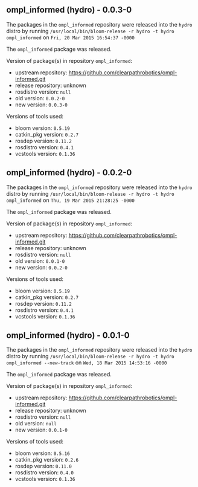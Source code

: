 ## ompl_informed (hydro) - 0.0.3-0

The packages in the `ompl_informed` repository were released into the `hydro` distro by running `/usr/local/bin/bloom-release -r hydro -t hydro ompl_informed` on `Fri, 20 Mar 2015 16:54:37 -0000`

The `ompl_informed` package was released.

Version of package(s) in repository `ompl_informed`:
- upstream repository: https://github.com/clearpathrobotics/ompl-informed.git
- release repository: unknown
- rosdistro version: `null`
- old version: `0.0.2-0`
- new version: `0.0.3-0`

Versions of tools used:
- bloom version: `0.5.19`
- catkin_pkg version: `0.2.7`
- rosdep version: `0.11.2`
- rosdistro version: `0.4.1`
- vcstools version: `0.1.36`


## ompl_informed (hydro) - 0.0.2-0

The packages in the `ompl_informed` repository were released into the `hydro` distro by running `/usr/local/bin/bloom-release -r hydro -t hydro ompl_informed` on `Thu, 19 Mar 2015 21:28:25 -0000`

The `ompl_informed` package was released.

Version of package(s) in repository `ompl_informed`:
- upstream repository: https://github.com/clearpathrobotics/ompl-informed.git
- release repository: unknown
- rosdistro version: `null`
- old version: `0.0.1-0`
- new version: `0.0.2-0`

Versions of tools used:
- bloom version: `0.5.19`
- catkin_pkg version: `0.2.7`
- rosdep version: `0.11.2`
- rosdistro version: `0.4.1`
- vcstools version: `0.1.36`


## ompl_informed (hydro) - 0.0.1-0

The packages in the `ompl_informed` repository were released into the `hydro` distro by running `/usr/local/bin/bloom-release -r hydro -t hydro ompl_informed --new-track` on `Wed, 18 Mar 2015 14:53:16 -0000`

The `ompl_informed` package was released.

Version of package(s) in repository `ompl_informed`:
- upstream repository: https://github.com/clearpathrobotics/ompl-informed.git
- release repository: unknown
- rosdistro version: `null`
- old version: `null`
- new version: `0.0.1-0`

Versions of tools used:
- bloom version: `0.5.16`
- catkin_pkg version: `0.2.6`
- rosdep version: `0.11.0`
- rosdistro version: `0.4.0`
- vcstools version: `0.1.36`


